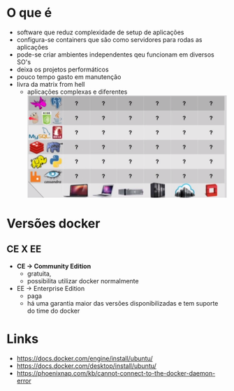 # O que é
- software que reduz complexidade de setup de aplicações
- configura-se containers que são como servidores para rodas as aplicações
- pode-se criar ambientes independentes qeu funcionam em diversos SO's
- deixa os projetos performáticos
- pouco tempo gasto em manutenção
- livra da matrix from hell
  - aplicações complexas e diferentes
  ![Alt text](image.png)

# Versões docker
## CE X EE
- **CE -> Community Edition**
  - gratuita,
  - possibilita utilizar docker normalmente
- EE -> Enterprise Edition
  - paga
  - há uma garantia maior das versões disponibilizadas e tem suporte do time do docker

# Links
- https://docs.docker.com/engine/install/ubuntu/
- https://docs.docker.com/desktop/install/ubuntu/
- https://phoenixnap.com/kb/cannot-connect-to-the-docker-daemon-error